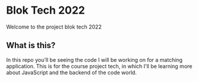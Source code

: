 # Blok Tech 2022
Welcome to the project blok tech 2022

## What is this?
In this repo you'll be seeing the code I will be working on for a matching application. This is for the course project tech, in which I'll be learning more about JavaScript and the backend of the code world.

